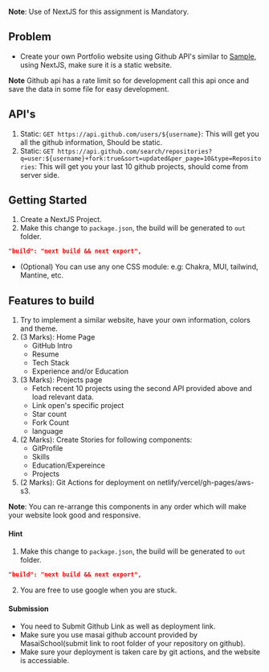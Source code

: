 **Note**: Use of NextJS for this assignment is Mandatory.

## Problem

- Create your own Portfolio website using Github API's similar to [Sample](http://ritesh-portfolio.s3-website.ap-south-1.amazonaws.com/), using NextJS, make sure it is a static website.

**Note** Github api has a rate limit so for development call this api once and save the data in some file for easy development.

## API's

1. Static: `GET https://api.github.com/users/${username}`: This will get you all the github information, Should be static.
2. Static: `GET https://api.github.com/search/repositories?q=user:${username}+fork:true&sort=updated&per_page=10&type=Repositories`: This will get you your last 10 github projects, should come from server side.

## Getting Started

1. Create a NextJS Project.
2. Make this change to `package.json`, the build will be generated to `out` folder.

```json
"build": "next build && next export",
```

- (Optional) You can use any one CSS module: e.g: Chakra, MUI, tailwind, Mantine, etc.

## Features to build

1. Try to implement a similar website, have your own information, colors and theme.
2. (3 Marks): Home Page
   - GitHub Intro
   - Resume
   - Tech Stack
   - Experience and/or Education
3. (3 Marks): Projects page
   - Fetch recent 10 projects using the second API provided above and load relevant data.
   - Link open's specific project
   - Star count
   - Fork Count
   - language
4. (2 Marks): Create Stories for following components:
   - GitProfile
   - Skills
   - Education/Expereince
   - Projects
5. (2 Marks): Git Actions for deployment on netlify/vercel/gh-pages/aws-s3.

**Note**: You can re-arrange this components in any order which will make your website look good and responsive.

#### Hint

1. Make this change to `package.json`, the build will be generated to `out` folder.

```json
"build": "next build && next export",
```

2. You are free to use google when you are stuck.

#### Submission

- You need to Submit Github Link as well as deployment link.
- Make sure you use masai github account provided by MasaiSchool(submit link to root folder of your repository on github).
- Make sure your deployment is taken care by git actions, and the website is accessiable.
